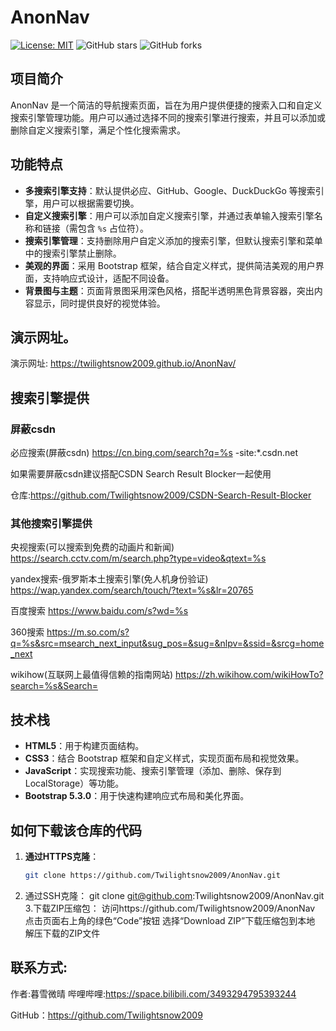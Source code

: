 # AnonNav
[![License: MIT](https://img.shields.io/badge/License-MIT-yellow.svg)](https://opensource.org/licenses/MIT)
![GitHub stars](https://img.shields.io/github/stars/Twilightsnow2009/AnonNav?style=social)
![GitHub forks](https://img.shields.io/github/forks/Twilightsnow2009/AnonNav?style=social)

## 项目简介
AnonNav 是一个简洁的导航搜索页面，旨在为用户提供便捷的搜索入口和自定义搜索引擎管理功能。用户可以通过选择不同的搜索引擎进行搜索，并且可以添加或删除自定义搜索引擎，满足个性化搜索需求。

## 功能特点
- **多搜索引擎支持**：默认提供必应、GitHub、Google、DuckDuckGo 等搜索引擎，用户可以根据需要切换。
- **自定义搜索引擎**：用户可以添加自定义搜索引擎，并通过表单输入搜索引擎名称和链接（需包含 `%s` 占位符）。
- **搜索引擎管理**：支持删除用户自定义添加的搜索引擎，但默认搜索引擎和菜单中的搜索引擎禁止删除。
- **美观的界面**：采用 Bootstrap 框架，结合自定义样式，提供简洁美观的用户界面，支持响应式设计，适配不同设备。
- **背景图与主题**：页面背景图采用深色风格，搭配半透明黑色背景容器，突出内容显示，同时提供良好的视觉体验。

## 演示网址。
演示网址: https://twilightsnow2009.github.io/AnonNav/

## 搜索引擎提供
### 屏蔽csdn
必应搜索(屏蔽csdn) 
https://cn.bing.com/search?q=%s -site:*.csdn.net

如果需要屏蔽csdn建议搭配CSDN Search Result Blocker一起使用

仓库:https://github.com/Twilightsnow2009/CSDN-Search-Result-Blocker

### 其他搜索引擎提供
央视搜索(可以搜索到免费的动画片和新闻)
https://search.cctv.com/m/search.php?type=video&qtext=%s

yandex搜索-俄罗斯本土搜索引擎(免人机身份验证)
https://wap.yandex.com/search/touch/?text=%s&lr=20765

百度搜索
https://www.baidu.com/s?wd=%s 

360搜索
https://m.so.com/s?q=%s&src=msearch_next_input&sug_pos=&sug=&nlpv=&ssid=&srcg=home_next

wikihow(互联网上最值得信赖的指南网站)
https://zh.wikihow.com/wikiHowTo?search=%s&Search=



## 技术栈
- **HTML5**：用于构建页面结构。
- **CSS3**：结合 Bootstrap 框架和自定义样式，实现页面布局和视觉效果。
- **JavaScript**：实现搜索功能、搜索引擎管理（添加、删除、保存到 LocalStorage）等功能。
- **Bootstrap 5.3.0**：用于快速构建响应式布局和美化界面。

## 如何下载该仓库的代码
1. **通过HTTPS克隆**：
   ```bash
   git clone https://github.com/Twilightsnow2009/AnonNav.git
 2.  通过SSH克隆：
  git clone git@github.com:Twilightsnow2009/AnonNav.git
3.下载ZIP压缩包：
访问https://github.com/Twilightsnow2009/AnonNav
点击页面右上角的绿色“Code”按钮
选择“Download ZIP”下载压缩包到本地
解压下载的ZIP文件

## 联系方式:
作者:暮雪微晴
哔哩哔哩:https://space.bilibili.com/3493294795393244

GitHub：https://github.com/Twilightsnow2009
